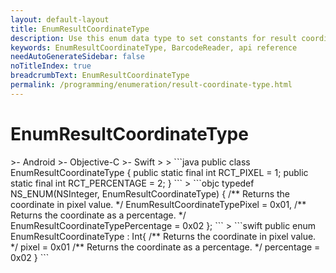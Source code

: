 ```yaml
---
layout: default-layout
title: EnumResultCoordinateType
description: Use this enum data type to set constants for result coordinate type of barcodes in your Dynamsoft Barcode Reader project.
keywords: EnumResultCoordinateType, BarcodeReader, api reference
needAutoGenerateSidebar: false
noTitleIndex: true
breadcrumbText: EnumResultCoordinateType
permalink: /programming/enumeration/result-coordinate-type.html
---
```



# EnumResultCoordinateType

<div class="sample-code-prefix template2"></div>
   >- Android
   >- Objective-C
   >- Swift
   >
>
```java
public class EnumResultCoordinateType {
    public static final int RCT_PIXEL = 1;
    public static final int RCT_PERCENTAGE = 2;
}
```
>
```objc
typedef NS_ENUM(NSInteger, EnumResultCoordinateType)
{
    /** Returns the coordinate in pixel value. */
    EnumResultCoordinateTypePixel = 0x01,
    /** Returns the coordinate as a percentage. */
    EnumResultCoordinateTypePercentage = 0x02
};
```
>
```swift
public enum EnumResultCoordinateType : Int{
    /** Returns the coordinate in pixel value. */
    pixel = 0x01
    /** Returns the coordinate as a percentage. */
    percentage = 0x02
}
```
